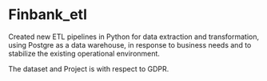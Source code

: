 # Finbank_etl

Created new ETL pipelines in Python for data extraction and transformation, using Postgre as a data warehouse, in response to business needs and to stabilize the existing operational environment.


The dataset and Project is with respect to GDPR.

